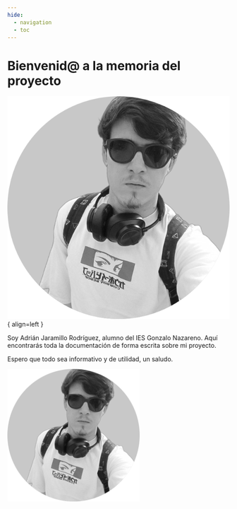 ```yaml
---
hide:
  - navigation
  - toc
---
```


# Bienvenid@ a la memoria del proyecto

![profilepic](images/profile-pic.png){ align=left }

Soy Adrián Jaramillo Rodríguez, alumno del IES Gonzalo Nazareno. Aquí encontrarás toda la documentación de forma escrita sobre mi proyecto.

Espero que todo sea informativo y de utilidad, un saludo.

<img src="images/profile-pic.png" alt="pfp" width="300" height="300"/>
